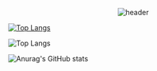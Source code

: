 <div align="center">
  
 ![header](https://capsule-render.vercel.app/api?type=Soft&text=hi)
</div>

[![Top Langs](https://github-readme-stats.vercel.app/api/top-langs/?username=taeyungithub)](https://github.com/taeyungithub/github-readme-stats)

![Top Langs](https://github-readme-stats.vercel.app/api/top-langs/?username=anuraghazra&hide_progress=true)

![Anurag's GitHub stats](https://github-readme-stats.vercel.app/api?username=taeyungithub&theme=default&show_icons=true)
